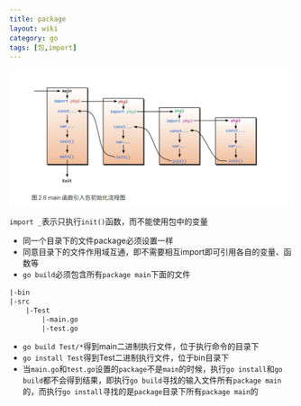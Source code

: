 ```yaml
---
title: package
layout: wiki
category: go
tags: [包,import]
---
```


![](/media/img/go/go_import.png)

`import _`表示只执行`init()`函数，而不能使用包中的变量

* 同一个目录下的文件package必须设置一样
* 同意目录下的文件作用域互通，即不需要相互import即可引用各自的变量、函数等
* `go build`必须包含所有`package main`下面的文件


```
|-bin
|-src
    |-Test
        |-main.go
        |-test.go
```

* `go build Test/*`得到main二进制执行文件，位于执行命令的目录下
* `go install Test`得到Test二进制执行文件，位于bin目录下
* 当`main.go`和`test.go`设置的`package`不是`main`的时候，执行`go install`和`go build`都不会得到结果，即执行`go build`寻找的输入文件所有`package main`的，而执行`go install`寻找的是`package`目录下所有`package main`的

